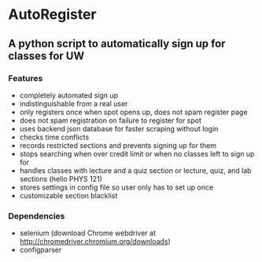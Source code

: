 # AutoRegister
## A python script to automatically sign up for classes for UW

### Features
* completely automated sign up
* indistinguishable from a real user
* only registers once when spot opens up, does not spam register page
* does not spam registration on failure to register for spot
* uses backend json database for faster scraping without login
* checks time conflicts
* records restricted sections and prevents signing up for them
* stops searching when over credit limit or when no classes left to sign up for
* handles classes with lecture and a quiz section or lecture, quiz, and lab sections (hello PHYS 121)
* stores settings in config file so user only has to set up once
* customizable section blacklist

### Dependencies
* selenium (download Chrome webdriver at http://chromedriver.chromium.org/downloads)
* configparser
